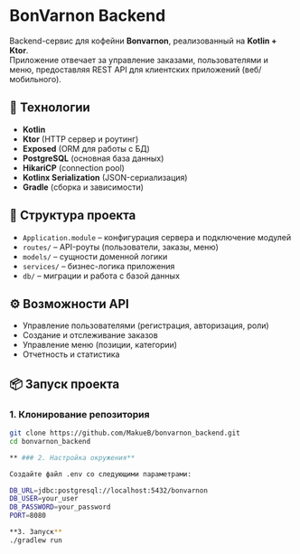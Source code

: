 # BonVarnon Backend

Backend-сервис для кофейни **Bonvarnon**, реализованный на **Kotlin + Ktor**.  
Приложение отвечает за управление заказами, пользователями и меню, предоставляя REST API для клиентских приложений (веб/мобильного).

## 🚀 Технологии

- **Kotlin**  
- **Ktor** (HTTP сервер и роутинг)  
- **Exposed** (ORM для работы с БД)  
- **PostgreSQL** (основная база данных)  
- **HikariCP** (connection pool)  
- **Kotlinx Serialization** (JSON-сериализация)  
- **Gradle** (сборка и зависимости)

## 📂 Структура проекта

- `Application.module` – конфигурация сервера и подключение модулей  
- `routes/` – API-роуты (пользователи, заказы, меню)  
- `models/` – сущности доменной логики  
- `services/` – бизнес-логика приложения  
- `db/` – миграции и работа с базой данных  

## ⚙️ Возможности API

- Управление пользователями (регистрация, авторизация, роли)  
- Создание и отслеживание заказов  
- Управление меню (позиции, категории)  
- Отчетность и статистика  

## 📦 Запуск проекта

### 1. Клонирование репозитория
```bash
git clone https://github.com/MakueB/bonvarnon_backend.git
cd bonvarnon_backend

** ### 2. Настройка окружения**

Создайте файл .env со следующими параметрами:

DB_URL=jdbc:postgresql://localhost:5432/bonvarnon
DB_USER=your_user
DB_PASSWORD=your_password
PORT=8080

**3. Запуск**
./gradlew run

